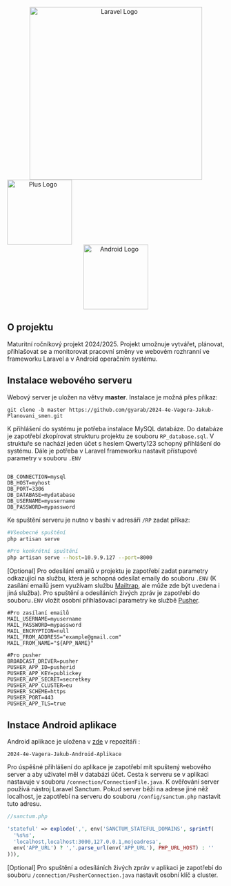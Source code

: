 <p align="center">
<a href="https://laravel.com" target="_blank"><img src="https://raw.githubusercontent.com/laravel/art/master/logo-lockup/5%20SVG/2%20CMYK/1%20Full%20Color/laravel-logolockup-cmyk-red.svg" width="400" alt="Laravel Logo"></a> 
  <a href="https://laravel.com" target="_blank"><img src="https://upload.wikimedia.org/wikipedia/commons/thumb/9/9e/Plus_symbol.svg/1200px-Plus_symbol.svg.png" height="150" width="150" style="margin-right: 400" alt="Plus Logo"></a>
<a href="https://laravel.com" target="_blank"><img src="https://upload.wikimedia.org/wikipedia/commons/thumb/c/c1/Android_Studio_icon_%282023%29.svg/2048px-Android_Studio_icon_%282023%29.svg.png"  height="150" width="150" alt="Android Logo"></a>

</p>

<!--<p align="center">
<a href="https://github.com/laravel/framework/actions"><img src="https://github.com/laravel/framework/workflows/tests/badge.svg" alt="Build Status"></a>
<a href="https://packagist.org/packages/laravel/framework"><img src="https://img.shields.io/packagist/dt/laravel/framework" alt="Total Downloads"></a>
<a href="https://packagist.org/packages/laravel/framework"><img src="https://img.shields.io/packagist/v/laravel/framework" alt="Latest Stable Version"></a>
<a href="https://packagist.org/packages/laravel/framework"><img src="https://img.shields.io/packagist/l/laravel/framework" alt="License"></a>
</p>-->

## O projektu

Maturitní ročníkový projekt 2024/2025. Projekt umožnuje vytvářet, plánovat, přihlašovat se a monitorovat pracovní směny ve webovém rozhranní ve frameworku Laravel a v Android operačním systému. 

## Instalace webového serveru

Webový server je uložen na větvy **master**. Instalace je možná přes příkaz:  
```git
git clone -b master https://github.com/gyarab/2024-4e-Vagera-Jakub-Planovani_smen.git
```
K přihlášení do systému je potřeba instalace MySQL databáze. Do databáze je zapotřebí zkopírovat strukturu projektu ze souboru `RP_database.sql`. V struktuře se nachází jeden účet s heslem Qwerty123 schopný přihlášení do systému. Dále je potřeba v Laravel frameworku nastavit přístupové parametry v souboru `.ENV`
```env

DB_CONNECTION=mysql
DB_HOST=myhost
DB_PORT=3306
DB_DATABASE=mydatabase
DB_USERNAME=myusername
DB_PASSWORD=mypassword

```
Ke spuštění serveru je nutno v bashi v adresáři `/RP` zadat příkaz: 
```bash
#Všeobecné spuštění
php artisan serve

#Pro konkrétní spuštění
php artisan serve --host=10.9.9.127 --port=8000
```

[Optional] Pro odesílání emailů v projektu je zapotřebí zadat parametry odkazující na službu, která je schopná odesílat emaily do souboru `.ENV` (K zasílání emailů jsem využívam službu [Mailtrap](https://mailtrap.io/), ale může zde být uvedena i jiná služba). Pro spuštění a odesíláních živých zpráv je zapotřebí do souboru`.ENV` vložit osobní přihlašovací parametry ke službě [Pusher](https://pusher.com/). 
```env
#Pro zasílaní emailů
MAIL_USERNAME=myusername
MAIL_PASSWORD=mypassword
MAIL_ENCRYPTION=null
MAIL_FROM_ADDRESS="example@gmail.com"
MAIL_FROM_NAME="${APP_NAME}"

#Pro pusher
BROADCAST_DRIVER=pusher
PUSHER_APP_ID=pusherid
PUSHER_APP_KEY=publickey
PUSHER_APP_SECRET=secretkey
PUSHER_APP_CLUSTER=eu
PUSHER_SCHEME=https
PUSHER_PORT=443
PUSHER_APP_TLS=true
```
## Instace Android aplikace
Android aplikace je uložena v [zde](https://github.com/gyarab/2024-4e-Vagera-Jakub-Android-Aplikace) v repozitáři :  
```git
2024-4e-Vagera-Jakub-Android-Aplikace
```
Pro úspěšné přihlášení do aplikace je zapotřebí mít spuštený webového server a aby uživatel měl v databázi účet. Cesta k serveru se v aplikaci nastavuje v souboru `/connection/ConnectionFile.java`. K ověřování server používá nástroj Laravel Sanctum. Pokud server běží na adrese jiné něž localhost, je zapotřebí na serveru do souboru `/config/sanctum.php` nastavit tuto adresu.
```php
//sanctum.php

'stateful' => explode(',', env('SANCTUM_STATEFUL_DOMAINS', sprintf(
  '%s%s',
  'localhost,localhost:3000,127.0.0.1,mojeadresa',
  env('APP_URL') ? ','.parse_url(env('APP_URL'), PHP_URL_HOST) : ''
))),

```
[Optional] Pro spuštění a odesíláních živých zpráv v aplikaci je zapotřebí do souboru `/connection/PusherConnection.java` nastavit osobní klíč a cluster.



<!--<p align="center">
<a href="https://laravel.com" target="_blank"><img src="https://raw.githubusercontent.com/laravel/art/master/logo-lockup/5%20SVG/2%20CMYK/1%20Full%20Color/laravel-logolockup-cmyk-red.svg" width="400" alt="Laravel Logo"></a> 
  <a href="https://laravel.com" target="_blank"><img src="https://upload.wikimedia.org/wikipedia/commons/thumb/9/9e/Plus_symbol.svg/1200px-Plus_symbol.svg.png" height="150" width="150" style="margin-right: 400" alt="Plus Logo"></a>
<a href="https://laravel.com" target="_blank"><img src="https://upload.wikimedia.org/wikipedia/commons/thumb/c/c1/Android_Studio_icon_%282023%29.svg/2048px-Android_Studio_icon_%282023%29.svg.png"  height="150" width="150" alt="Android Logo"></a>

</p>-->

